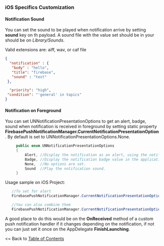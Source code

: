 ### iOS Specifics Customization

#### Notification Sound

You can set the sound to be played when notification arrive by setting **sound** key on th payload. A sound file with the value set should be in your should be on *Library/Sounds*.

Valid extensions are: aiff, wav, or caf file

 ```json
{
   "notification" : {
    "body" : "hello",
    "title": "firebase",
    "sound" : "test"
  },

   "priority": "high",
  "condition": "'general' in topics"
}
```
#### Notification on Foreground

You can set UNNotificationPresentationOptions to get an alert, badge, sound when notification is received in foreground by setting static property **FirebasePushNotificationManager.CurrentNotificationPresentationOption**. By default is set to UNNotificationPresentationOptions.None.

```csharp
     public enum UNNotificationPresentationOptions
	 {
	 	 Alert,	//Display the notification as an alert, using the notification text.
		 Badge,	//Display the notification badge value in the application's badge.
		 None,	//No options are set.
		 Sound  //Play the notification sound.
	 }
```

Usage sample on iOS Project:

```csharp
   //To set for alert
   FirebasePushNotificationManager.CurrentNotificationPresentationOption = UNNotificationPresentationOptions.Alert;

   //You can also combine them
   FirebasePushNotificationManager.CurrentNotificationPresentationOption = UNNotificationPresentationOptions.Alert | UNNotificationPresentationOptions.Badge;
```

A good place to do this would be on the **OnReceived** method of a custom push notification handler if it changes depending on the notification, if not you can just set it once on the AppDelegate **FinishLaunching**.

<= Back to [Table of Contents](../README.md)


